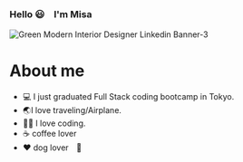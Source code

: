 ### Hello 😃　I'm Misa

![Green Modern Interior Designer Linkedin Banner-3](https://github.com/MisaMisaM/MisaMIsaM/assets/137872025/1d61a423-98d5-4bb0-8d33-17912948a7ca)
 <h1>About me</h1>

- 💻 I just graduated Full Stack coding bootcamp in Tokyo.
- 🌏I love traveling/Airplane. 
- 👩‍💻 I love coding.
- ☕️ coffee lover
- ❤️ dog lover　🐶
